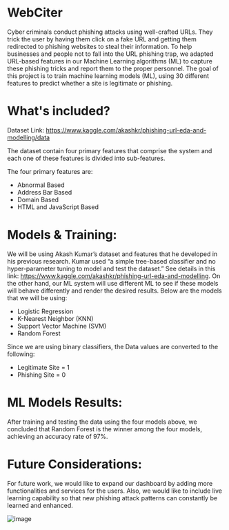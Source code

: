 # WebCiter
Cyber criminals conduct phishing attacks using well-crafted URLs. They trick the user by having them click on a fake URL and getting them redirected to phishing websites to steal their information. To help businesses and people not to fall into the URL phishing trap, we adapted URL-based features in our Machine Learning algorithms (ML) to capture these phishing tricks and report them to the proper personnel. The goal of this project is to train machine learning models (ML), using 30 different features to predict whether a site is legitimate or phishing.

# What's included?
Dataset Link: https://www.kaggle.com/akashkr/phishing-url-eda-and-modelling/data

The dataset contain four primary features that comprise the system and each one of these features is divided into sub-features.

The four primary features are:
-	Abnormal Based
-	Address Bar Based
-	Domain Based
-	HTML and JavaScript Based

# Models & Training:
We will be using Akash Kumar’s dataset and features that he developed in his previous research. Kumar used “a simple tree-based classifier and no hyper-parameter tuning to model and test the dataset.” See details in this link: https://www.kaggle.com/akashkr/phishing-url-eda-and-modelling. On the other hand, our ML system will use different ML to see if these models will behave differently and render the desired results. Below are the models that we will be using:
- Logistic Regression
- K-Nearest Neighbor (KNN)
- Support Vector Machine (SVM)
- Random Forest

Since we are using binary classifiers, the Data values are converted to the following:
- Legitimate Site = 1
- Phishing Site = 0

# ML Models Results:
After training and testing the data using the four models above, we concluded that Random Forest is the winner among the four models, achieving an accuracy rate of 97%.

# Future Considerations:
For future work, we would like to expand our dashboard by adding more functionalities and services for the users. Also, we would like to include live learning capability so that new phishing attack patterns can constantly be learned and enhanced.


![image](https://user-images.githubusercontent.com/51243880/138733811-da8886d8-8b52-4757-b80e-f00b3f2733d7.png)
